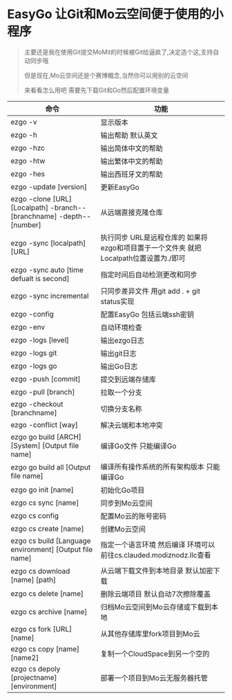 #  EasyGo 让Git和Mo云空间便于使用的小程序

> 主要还是我在使用Git提交MoMit的时候被Git给逼疯了,决定造个这,支持自动同步哦
>
> 但是现在,Mo云空间还是个赛博概念,当然你可以用别的云空间
>
> 来看看怎么用吧 需要先下载Git和Go然后配置环境变量

| 命令                                                         | 功能                                                         |
| ------------------------------------------------------------ | ------------------------------------------------------------ |
| ezgo -v                                                       | 显示版本                                                     |
| ezgo -h                                                       | 输出帮助 默认英文                                            |
| ezgo -hzc                                                      | 输出简体中文的帮助                                           |
| ezgo -htw                                                      | 输出繁体中文的帮助                                           |
| ezgo -hes                                                      | 输出西班牙文的帮助                                           |
| ezgo -update [version]                                        | 更新EasyGo                                                   |
| ezgo -clone [URL] [Localpath] -branch--[branchname] -depth--[number] | 从远端直接克隆仓库                                           |
| ezgo -sync [localpath] [URL]                                  | 执行同步 URL是远程仓库的 如果将ezgo和项目置于一个文件夹 就把Localpath位置设置为./即可 |
| ezgo -sync auto [time defualt is second]                      | 指定时间后自动检测更改和同步                                 |
| ezgo -sync incremental                                        | 只同步差异文件 用git add . + git status实现                  |
| ezgo -config                                                  | 配置EasyGo 包括云端ssh密钥                                   |
| ezgo -env                                                     | 自动环境检查                                                 |
| ezgo -logs [level]                                            | 输出ezgo日志                                                 |
| ezgo -logs git                                                | 输出git日志                                                  |
| ezgo -logs go                                                 | 输出Go日志                                                   |
| ezgo -push [commit]                                           | 提交到远端存储库                                             |
| ezgo -pull [branch]                                           | 拉取一个分支                                                 |
| ezgo -checkout [branchname]                                   | 切换分支名称                                                 |
| ezgo -conflict [way]                                          | 解决云端和本地冲突                                           |
| ezgo go build [ARCH] [System] [Output file name]             | 编译Go文件 只能编译Go                                        |
| ezgo go build all [Output file name]                         | 编译所有操作系统的所有架构版本 只能编译Go                    |
| ezgo go init [name]                                          | 初始化Go项目                                                 |
| ezgo cs sync [name]                                          | 同步到Mo云空间                                               |
| ezgo cs config                                               | 配置Mo云的账号密码                                           |
| ezgo cs create [name]                                        | 创建Mo云空间                                                 |
| ezgo cs build [Language environment] [Output file name]      | 指定一个语言环境 然后编译 环境可以前往cs.clauded.modiznodz.llc查看 |
| ezgo cs download [name] [path]                               | 从云端下载文件到本地目录 默认加密下载                        |
| ezgo cs delete [name]                                        | 删除云端项目 默认自动7次擦除覆盖                             |
| ezgo cs archive [name]                                       | 归档Mo云空间到Mo云存储或下载到本地                           |
| ezgo cs fork [URL] [name]                                    | 从其他存储库里fork项目到Mo云                                 |
| ezgo cs copy [name] [name2]                                  | 复制一个CloudSpace到另一个空的                               |
| ezgo cs depoly [projectname] [environment]                   | 部署一个项目到Mo云无服务器托管                               |

